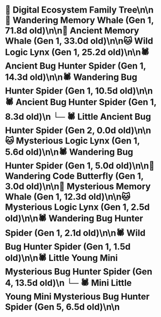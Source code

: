 # 🌳 Digital Ecosystem Family Tree\n\n🐋 Wandering Memory Whale (Gen 1, 71.8d old)\n\n🐋 Ancient Memory Whale (Gen 1, 33.0d old)\n\n🐱 Wild Logic Lynx (Gen 1, 25.2d old)\n\n🕷️ Ancient Bug Hunter Spider (Gen 1, 14.3d old)\n\n🕷️ Wandering Bug Hunter Spider (Gen 1, 10.5d old)\n\n🕷️ Ancient Bug Hunter Spider (Gen 1, 8.3d old)\n  └─ 🕷️ Little Ancient Bug Hunter Spider (Gen 2, 0.0d old)\n\n🐱 Mysterious Logic Lynx (Gen 1, 5.6d old)\n\n🕷️ Wandering Bug Hunter Spider (Gen 1, 5.0d old)\n\n🦋 Wandering Code Butterfly (Gen 1, 3.0d old)\n\n🐋 Mysterious Memory Whale (Gen 1, 12.3d old)\n\n🐱 Mysterious Logic Lynx (Gen 1, 2.5d old)\n\n🕷️ Wandering Bug Hunter Spider (Gen 1, 2.1d old)\n\n🕷️ Wild Bug Hunter Spider (Gen 1, 1.5d old)\n\n🕷️ Little Young Mini Mysterious Bug Hunter Spider (Gen 4, 13.5d old)\n  └─ 🕷️ Mini Little Young Mini Mysterious Bug Hunter Spider (Gen 5, 6.5d old)\n\n